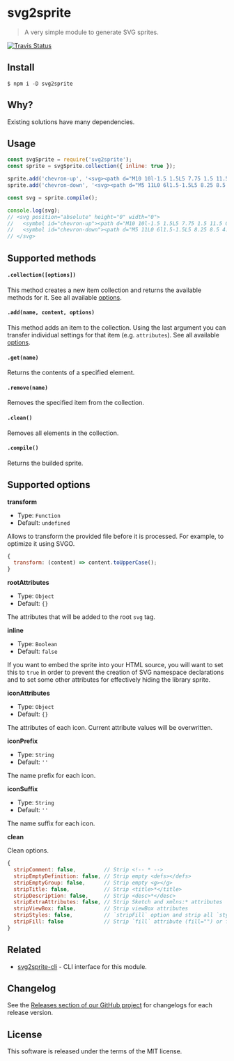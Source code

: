 # svg2sprite

> A very simple module to generate SVG sprites.

[![Travis Status](https://travis-ci.org/mrmlnc/svg2sprite.svg?branch=master)](https://travis-ci.org/mrmlnc/svg2sprite)

## Install

```shell
$ npm i -D svg2sprite
```

## Why?

Existing solutions have many dependencies.

## Usage

```js
const svgSprite = require('svg2sprite');
const sprite = svgSprite.collection({ inline: true });

sprite.add('chevron-up', '<svg><path d="M10 10l-1.5 1.5L5 7.75 1.5 11.5 0 10l5-5z"></path></svg>');
sprite.add('chevron-down', '<svg><path d="M5 11L0 6l1.5-1.5L5 8.25 8.5 4.5 10 6z"></path></svg>');

const svg = sprite.compile();

console.log(svg);
// <svg position="absolute" height="0" width="0">
//   <symbol id="chevron-up"><path d="M10 10l-1.5 1.5L5 7.75 1.5 11.5 0 10l5-5z"></path></symbol>
//   <symbol id="chevron-down"><path d="M5 11L0 6l1.5-1.5L5 8.25 8.5 4.5 10 6z"></path></symbol>
// </svg>
```

## Supported methods

#### `.collection([options])`

This method creates a new item collection and returns the available methods for it. See all available [options](#supported-options).

#### `.add(name, content, options)`

This method adds an item to the collection. Using the last argument you can transfer individual settings for that item (e.g. `attributes`). See all available [options](#supported-options).

#### `.get(name)`

Returns the contents of a specified element.

#### `.remove(name)`

Removes the specified item from the collection.

#### `.clean()`

Removes all elements in the collection.

#### `.compile()`

Returns the builded sprite.

## Supported options

**transform**

  * Type: `Function`
  * Default: `undefined`

Allows to transform the provided file before it is processed. For example, to optimize it using SVGO.

```js
{
  transform: (content) => content.toUpperCase();
}
```

**rootAttributes**

  * Type: `Object`
  * Default: `{}`

The attributes that will be added to the root `svg` tag.

**inline**

  * Type: `Boolean`
  * Default: `false`

If you want to embed the sprite into your HTML source, you will want to set this to `true` in order to prevent the creation of SVG namespace declarations and to set some other attributes for effectively hiding the library sprite.

**iconAttributes**

  * Type: `Object`
  * Default: `{}`

The attributes of each icon. Current attribute values will be overwritten.

**iconPrefix**

  * Type: `String`
  * Default: `''`

The name prefix for each icon.

**iconSuffix**

  * Type: `String`
  * Default: `''`

The name suffix for each icon.

**clean**

Clean options.

```js
{
  stripComment: false,         // Strip <!-- * -->
  stripEmptyDefinition: false, // Strip empty <defs></defs>
  stripEmptyGroup: false,      // Strip empty <g></g>
  stripTitle: false,           // Strip <title>*</title>
  stripDescription: false,     // Strip <desc>*</desc>
  stripExtraAttributes: false, // Strip Sketch and xmlns:* attributes
  stripViewBox: false,         // Strip viewBox attributes
  stripStyles: false,          // `stripFill` option and strip all `style` attributes
  stripFill: false             // Strip `fill` attribute (fill="") or fill in the `style` attribute (style="fill:*;")
}
```

## Related

  * [svg2sprite-cli](https://github.com/mrmlnc/svg2sprite-cli) - CLI interface for this module.

## Changelog

See the [Releases section of our GitHub project](https://github.com/mrmlnc/svg2sprite/releases) for changelogs for each release version.

## License

This software is released under the terms of the MIT license.
